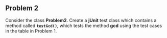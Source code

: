 ## Problem 2

Consider the class **Problem2**. Create a **jUnit** test class which contains a method called **`testGcd()`**, which tests the method **gcd** using the test cases in the table in Problem 1.
